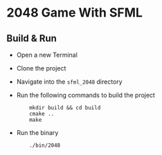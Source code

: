 # 2048 Game With SFML

## Build & Run

- Open a new Terminal
- Clone the project
- Navigate into the `sfml_2048` directory
- Run the following commands to build the project

    ```
        mkdir build && cd build
        cmake ..
        make
    ```
- Run the binary

    ```
        ./bin/2048
    ```